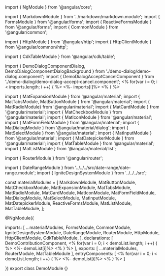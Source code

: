 import { NgModule } from '@angular/core';

import { MarkdownModule } from '../markdown/markdown.module';
import { FormsModule } from '@angular/forms';
import { ReactiveFormsModule } from '@angular/forms';
import { CommonModule } from '@angular/common';

import { HttpModule } from '@angular/http';
import { HttpClientModule } from '@angular/common/http';

import { CdkTableModule } from '@angular/cdk/table';

import { DemoDialogComponentDialog, DemoDialogComponentDialogBackground } from './demo-dialog/demo-dialog.component';
import { DemoDialogAcceptCancelComponent } from './demo-dialog/demo-dialog-accept-cancel.component';
<% for(var i = 0; i < imports.length; i ++) { %> <%- imports[i]%> 
<% } %>

import { MatExpansionModule } from '@angular/material';
import { MatTabsModule, MatButtonModule } from '@angular/material';
import { MatRadioModule} from '@angular/material';
import { MatCardModule } from '@angular/material';
import { MatCheckboxModule } from '@angular/material';
import { MatIconModule } from '@angular/material';
import { MatFormFieldModule } from '@angular/material';
import { MatDialogModule } from '@angular/material/dialog';
import { MatSelectModule } from '@angular/material';
import { MatInputModule } from '@angular/material';
import { MatDatepickerModule } from '@angular/material';
import { MatTableModule } from '@angular/material';
import { MatListModule } from '@angular/material/list';

import { RouterModule } from '@angular/router';

import { DateRangeModule } from '../../../src/date-range/date-range.module';
import { IgniteDesignSystemModule } from '../../../src';

const materialModules = [
    MarkdownModule,
    MatButtonModule,
    MatCheckboxModule,
    MatExpansionModule,
    MatTabsModule,
    MatRadioModule,
    MatCardModule,
    MatIconModule,
    MatFormFieldModule,
    MatDialogModule,
    MatSelectModule,
    MatInputModule,
    MatDatepickerModule,
    ReactiveFormsModule,
    MatListModule,
    MatTableModule,
];

@NgModule({

  imports: [
    ...materialModules,
    FormsModule,
    CommonModule,
    IgniteDesignSystemModule,
    DateRangeModule,
    RouterModule,
    HttpModule,
    HttpClientModule,
    CdkTableModule,
  ],
  declarations: [
      DemoContributionComponent,
    <% for(var i = 0; i < demoList.length; i ++) { %> <%- demoList[i]%> 
    <% } %>
  ],
  exports: [
      ...materialModules, RouterModule, MatTableModule
  ],
    entryComponents: [
        <% for(var i = 0; i < demoList.length; i ++) { %> <%- demoList[i]%> 
        <% } %>
    ]

})
export class DemoModule {}